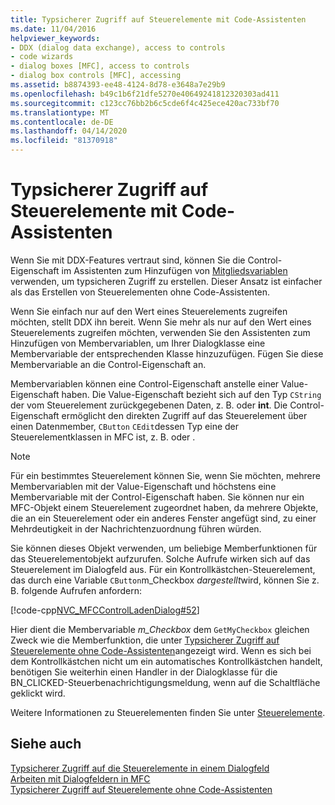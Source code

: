 ```yaml
---
title: Typsicherer Zugriff auf Steuerelemente mit Code-Assistenten
ms.date: 11/04/2016
helpviewer_keywords:
- DDX (dialog data exchange), access to controls
- code wizards
- dialog boxes [MFC], access to controls
- dialog box controls [MFC], accessing
ms.assetid: b8874393-ee48-4124-8d78-e3648a7e29b9
ms.openlocfilehash: b49c1b6f21dfe5270e40649241812320303ad411
ms.sourcegitcommit: c123cc76bb2b6c5cde6f4c425ece420ac733bf70
ms.translationtype: MT
ms.contentlocale: de-DE
ms.lasthandoff: 04/14/2020
ms.locfileid: "81370918"
---
```

# <a name="type-safe-access-to-controls-with-code-wizards"></a>Typsicherer Zugriff auf Steuerelemente mit Code-Assistenten

Wenn Sie mit DDX-Features vertraut sind, können Sie die Control-Eigenschaft im Assistenten zum Hinzufügen von [Mitgliedsvariablen](../ide/add-member-variable-wizard.md) verwenden, um typsicheren Zugriff zu erstellen. Dieser Ansatz ist einfacher als das Erstellen von Steuerelementen ohne Code-Assistenten.

Wenn Sie einfach nur auf den Wert eines Steuerelements zugreifen möchten, stellt DDX ihn bereit. Wenn Sie mehr als nur auf den Wert eines Steuerelements zugreifen möchten, verwenden Sie den Assistenten zum Hinzufügen von Membervariablen, um Ihrer Dialogklasse eine Membervariable der entsprechenden Klasse hinzuzufügen. Fügen Sie diese Membervariable an die Control-Eigenschaft an.

Membervariablen können eine Control-Eigenschaft anstelle einer Value-Eigenschaft haben. Die Value-Eigenschaft bezieht sich auf den Typ `CString` der vom Steuerelement zurückgegebenen Daten, z. B. oder **int**. Die Control-Eigenschaft ermöglicht den direkten Zugriff auf das Steuerelement über einen Datenmember, `CButton` `CEdit`dessen Typ eine der Steuerelementklassen in MFC ist, z. B. oder .

> [!NOTE]
> Für ein bestimmtes Steuerelement können Sie, wenn Sie möchten, mehrere Membervariablen mit der Value-Eigenschaft und höchstens eine Membervariable mit der Control-Eigenschaft haben. Sie können nur ein MFC-Objekt einem Steuerelement zugeordnet haben, da mehrere Objekte, die an ein Steuerelement oder ein anderes Fenster angefügt sind, zu einer Mehrdeutigkeit in der Nachrichtenzuordnung führen würden.

Sie können dieses Objekt verwenden, um beliebige Memberfunktionen für das Steuerelementobjekt aufzurufen. Solche Aufrufe wirken sich auf das Steuerelement im Dialogfeld aus. Für ein Kontrollkästchen-Steuerelement, das durch eine Variable `CButton`m_Checkbox *dargestellt*wird, können Sie z. B. folgende Aufrufen anfordern:

[!code-cpp[NVC_MFCControlLadenDialog#52](../mfc/codesnippet/cpp/type-safe-access-to-controls-with-code-wizards_1.cpp)]

Hier dient die Membervariable *m_Checkbox* dem `GetMyCheckbox` gleichen Zweck wie die Memberfunktion, die unter [Typsicherer Zugriff auf Steuerelemente ohne Code-Assistenten](../mfc/type-safe-access-to-controls-without-code-wizards.md)angezeigt wird. Wenn es sich bei dem Kontrollkästchen nicht um ein automatisches Kontrollkästchen handelt, benötigen Sie weiterhin einen Handler in der Dialogklasse für die BN_CLICKED-Steuerbenachrichtigungsmeldung, wenn auf die Schaltfläche geklickt wird.

Weitere Informationen zu Steuerelementen finden Sie unter [Steuerelemente](../mfc/controls-mfc.md).

## <a name="see-also"></a>Siehe auch

[Typsicherer Zugriff auf die Steuerelemente in einem Dialogfeld](../mfc/type-safe-access-to-controls-in-a-dialog-box.md)<br/>
[Arbeiten mit Dialogfeldern in MFC](../mfc/life-cycle-of-a-dialog-box.md)<br/>
[Typsicherer Zugriff auf Steuerelemente ohne Code-Assistenten](../mfc/type-safe-access-to-controls-without-code-wizards.md)
